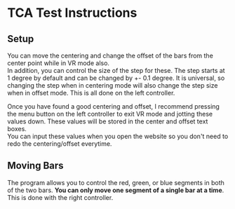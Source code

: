 # TCA Test Instructions

## Setup
You can move the centering and change the offset of the bars from the center point while in VR mode also.  
In addition, you can control the size of the step for these. The step starts at 1 degree by default and can be changed by +- 0.1 degree.
It is universal, so changing the step when in centering mode will also change the step size when in offset mode. This is all done on the left controller.

Once you have found a good centering and offset, I recommend pressing the menu button on the left controller to exit VR mode and jotting these values down. These values will be stored in the center and offset text boxes.  
You can input these values when you open the website so you don't need to redo the centering/offset everytime.

## Moving Bars
The program allows you to control the red, green, or blue segments in both of the two bars. **You can only move one segment of a single bar at a time**. This is done with the right controller.

